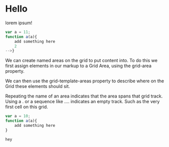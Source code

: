 # Hello
lorem ipsum!
```js
var a = 11;
function a(a){
    add something here
    2
-->}
```

We can create named areas on the grid to put content into. To do this we first assign elements in our markup to a Grid Area, using the grid-area property.

We can then use the grid-template-areas property to describe where on the Grid these elements should sit.

Repeating the name of an area indicates that the area spans that grid track. Using a . or a sequence like .... indicates an empty track. Such as the very first cell on this grid.

```js
var a = 10;
function a(a){
    add something here
}

hey
```